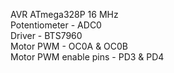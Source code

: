 AVR ATmega328P 16 MHz <br>
Potentiometer - ADC0 <br>
Driver - BTS7960 <br>
Motor PWM - OC0A & OC0B <br>
Motor PWM enable pins - PD3 & PD4 <br>
